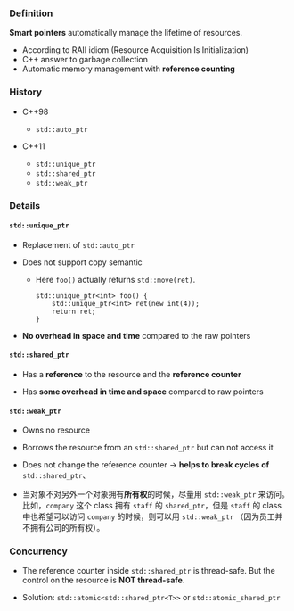 ### Definition

**Smart pointers** automatically manage the lifetime of resources.

+ According to RAII idiom (Resource Acquisition Is Initialization)
+ C++ answer to garbage collection
+ Automatic memory management with **reference counting**

### History

+ C++98

    + `std::auto_ptr`

+ C++11

    + `std::unique_ptr`
    + `std::shared_ptr`
    + `std::weak_ptr`

### Details

#### `std::unique_ptr`

+ Replacement of `std::auto_ptr`

+ Does not support copy semantic

    +   Here `foo()` actually returns `std::move(ret)`.

        ```
        std::unique_ptr<int> foo() {
            std::unique_ptr<int> ret(new int(4));
            return ret;
        }
        ```

+ **No overhead in space and time** compared to the raw pointers

#### `std::shared_ptr`

+ Has a **reference** to the resource and the **reference counter**

+ Has **some overhead in time and space** compared to raw pointers

#### `std::weak_ptr`

+ Owns no resource

+ Borrows the resource from an `std::shared_ptr` but can not access it

+ Does not change the reference counter -> **helps to break cycles of** `std::shared_ptr`、

+ 当对象不对另外一个对象拥有**所有权**的时候，尽量用 `std::weak_ptr` 来访问。比如，`company` 这个 class 拥有 `staff` 的 `shared_ptr`，但是 `staff` 的 class 中也希望可以访问 `company` 的时候，则可以用 `std::weak_ptr` （因为员工并不拥有公司的所有权）。

### Concurrency

+ The reference counter inside `std::shared_ptr` is thread-safe. But the control on the resource is **NOT thread-safe**.

+ Solution: `std::atomic<std::shared_ptr<T>>` or `std::atomic_shared_ptr`